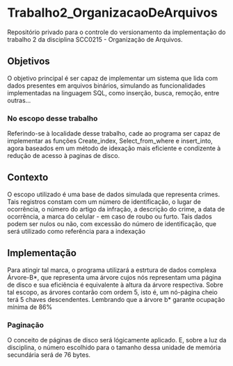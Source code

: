 # Trabalho2_OrganizacaoDeArquivos
Repositório privado para o controle do versionamento da implementação do trabalho 2 da disciplina SCC0215 - Organização de Arquivos.

## Objetivos
O objetivo principal é ser capaz de implementar um sistema que lida com dados presentes em arquivos binários, simulando as funcionalidades implementadas na linguagem SQL, como inserção, busca, remoção, entre outras...
### No escopo desse trabalho
Referindo-se à localidade desse trabalho, cade ao programa ser capaz de implementar as funções Create_index, Select_from_where e insert_into, agora baseados em um método de idexação mais eficiente e condizente à redução de acesso à paginas de disco.

## Contexto
O escopo utilizado é uma base de dados simulada que representa crimes. Tais registros constam com um número de identificação, o lugar de ocorrência, o número do artigo da infração, a descrição do crime, a data de ocorrência, a marca do celular - em caso de roubo ou furto. Tais dados podem ser nulos ou não, com excessão do número de identificação, que será utilizado como referência para a indexação

## Implementação
Para atingir tal marca, o programa utilizará a estrtura de dados complexa Árvore-B*, que representa uma árvore cujos nós representam uma página de disco e sua eficiência é equivalente à altura da árvore respectiva. 
Sobre tal escopo, as árvores contarão com ordem 5, isto é, um nó-página cheio terá 5 chaves descendentes. Lembrando que a árvore b* garante ocupação mínima de 86%
### Paginação
O conceito de páginas de disco será lógicamente aplicado. E, sobre a luz da disciplina, o número escolhido para o tamanho dessa unidade de memória secundária será de 76 bytes.

